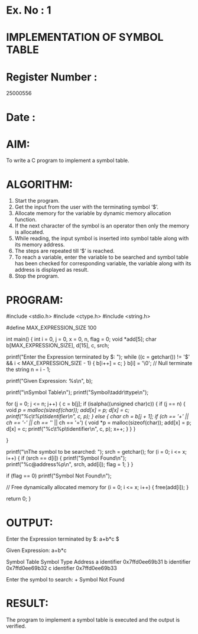 # Ex. No : 1

# IMPLEMENTATION OF SYMBOL TABLE

# Register Number :
25000556
# Date :

# AIM:

To write a C program to implement a symbol table.

# ALGORITHM:

1. Start the program.
2. Get the input from the user with the terminating symbol ‘$’.
3. Allocate memory for the variable by dynamic memory allocation function.
4. If the next character of the symbol is an operator then only the memory is allocated.
5. While reading, the input symbol is inserted into symbol table along with its memory address.
6. The steps are repeated till ‘$’ is reached.
7. To reach a variable, enter the variable to be searched and symbol table has been checked for corresponding variable, the variable along with its address is displayed as result.
8. Stop the program.

# PROGRAM:
#include <stdio.h> #include <ctype.h> #include <string.h>

#define MAX_EXPRESSION_SIZE 100

int main() {
int i = 0, j = 0, x = 0, n, flag = 0; void *add[5];
char b[MAX_EXPRESSION_SIZE], d[15], c, srch;

printf("Enter the Expression terminated by $: ");
while ((c = getchar()) != '$' && i < MAX_EXPRESSION_SIZE - 1) { b[i++] = c;
}
b[i] = '\0'; // Null terminate the string n = i - 1;

printf("Given Expression: %s\n", b);

printf("\nSymbol Table\n"); printf("Symbol\taddr\ttype\n");

for (j = 0; j <= n; j++) { c = b[j];
if (isalpha((unsigned char)c)) { if (j == n) {
void *p = malloc(sizeof(char)); add[x] = p;
d[x] = c; printf("%c\t%p\tidentifier\n", c, p);
} else {
char ch = b[j + 1];
if (ch == '+' || ch == '-' || ch == '*' || ch == '=') { void *p = malloc(sizeof(char));
add[x] = p;
d[x] = c; printf("%c\t%p\tidentifier\n", c, p); x++;
}
}
}
 
}

printf("\nThe symbol to be searched: "); srch = getchar();
for (i = 0; i <= x; i++) { if (srch == d[i]) {
printf("Symbol Found\n"); printf("%c@address%p\n", srch, add[i]); flag = 1;
}
}

if (flag == 0)
printf("Symbol Not Found\n");

// Free dynamically allocated memory for (i = 0; i <= x; i++) {
free(add[i]);
}

return 0;
}



# OUTPUT:

Enter the Expression terminated by $: a+b*c
$

Given Expression: a+b*c


Symbol Table
Symbol	Type		Address
a	identifier	0x7ffd0ee69b31
b	identifier	0x7ffd0ee69b32
c	identifier	0x7ffd0ee69b33

Enter the symbol to search: +
Symbol Not Found

# RESULT:

The program to implement a symbol table is executed and the output is verified.
